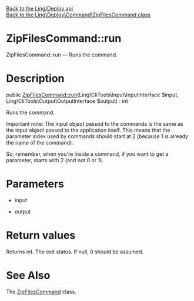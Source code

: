 [Back to the Ling/Deploy api](https://github.com/lingtalfi/Deploy/blob/master/doc/api/Ling/Deploy.md)<br>
[Back to the Ling\Deploy\Command\ZipFilesCommand class](https://github.com/lingtalfi/Deploy/blob/master/doc/api/Ling/Deploy/Command/ZipFilesCommand.md)


ZipFilesCommand::run
================



ZipFilesCommand::run — Runs the command.




Description
================


public [ZipFilesCommand::run](https://github.com/lingtalfi/Deploy/blob/master/doc/api/Ling/Deploy/Command/ZipFilesCommand/run.md)(Ling\CliTools\Input\InputInterface $input, Ling\CliTools\Output\OutputInterface $output) : int




Runs the command.

Important note:
The input object passed to the commands is the same as the input object passed to the application itself.
This means that the parameter index used by commands should start at 2 (because 1 is already the name of the command).

So, remember, when you're inside a command, if you want to get a parameter, starts with 2 (and not 0 or 1).




Parameters
================


- input

    

- output

    


Return values
================

Returns int.
The exit status.
If null, 0 should be assumed.







See Also
================

The [ZipFilesCommand](https://github.com/lingtalfi/Deploy/blob/master/doc/api/Ling/Deploy/Command/ZipFilesCommand.md) class.




